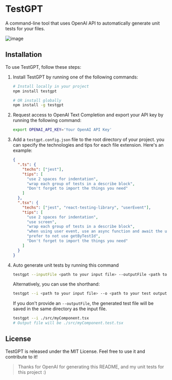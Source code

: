 # TestGPT

A command-line tool that uses OpenAI API to automatically generate unit tests for your files.

![image](https://user-images.githubusercontent.com/49946791/219856357-57a55c11-208b-4df3-ad10-ffc465e9d549.gif)

## Installation

To use TestGPT, follow these steps:

1. Install TestGPT by running one of the following commands:

   ```bash
   # Install locally in your project
   npm install testgpt

   # OR install globally
   npm install -g testgpt
   ```

2. Request access to OpenAI Text Completion and export your API key by running the following command:
   ```bash
   export OPENAI_API_KEY='Your OpenAI API Key'
   ```
3. Add a `testgpt.config.json` file to the root directory of your project. you can specify the technologies and tips for each file extension. Here's an example:

   ```json
   {
     ".ts": {
       "techs": ["jest"],
       "tips": [
         "use 2 spaces for indentation",
         "wrap each group of tests in a describe block",
         "Don't forget to import the things you need"
       ]
     },
     ".tsx": {
       "techs": ["jest", "react-testing-library", "userEvent"],
       "tips": [
         "use 2 spaces for indentation",
         "use screen",
         "wrap each group of tests in a describe block",
         "when using user event, use an async function and await the user event",
         "prefer to not use getByTestId",
         "Don't forget to import the things you need"
       ]
     }
   }
   ```

4. Auto generate unit tests by running this command

   ```bash
   testgpt --inputFile <path to your input file> --outputFile <path to your test output file>
   ```

   Alternatively, you can use the shorthand:

   ```bash
   testgpt --i <path to your input file> --o <path to your test output file>
   ```

   If you don't provide an `--outputFile`, the generated test file will be saved in the same directory as the input file.

   ```bash
   testgpt --i ./src/myComponent.tsx
   # Output file will be ./src/myComponent.test.tsx
   ```

## License

TestGPT is released under the MIT License. Feel free to use it and contribute to it!

> Thanks for OpenAI for generating this README, and my unit tests for this project :)
